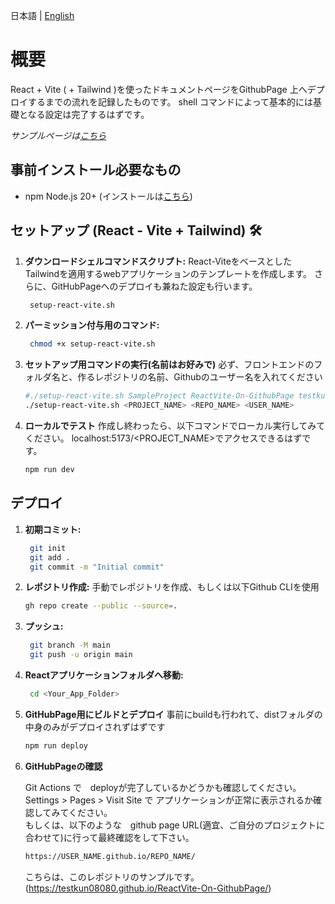 日本語 | [English](README_EN.md)

# 概要
React + Vite ( + Tailwind )を使ったドキュメントページをGithubPage 上へデプロイするまでの流れを記録したものです。
shell コマンドによって基本的には基礎となる設定は完了するはずです。

*サンプルページは[こちら](https://testkun08080.github.io/ReactVite-On-GithubPage/)*

## 事前インストール必要なもの
- npm Node.js 20+ (インストールは[こちら](https://nodejs.org/en/download/))



## セットアップ (React - Vite + Tailwind) 🛠️

1. **ダウンロードシェルコマンドスクリプト:** 
  React-ViteをベースとしたTailwindを適用するwebアプリケーションのテンプレートを作成します。
  さらに、GitHubPageへのデプロイも兼ねた設定も行います。
   ```bash
    setup-react-vite.sh
   ```
1. **パーミッション付与用のコマンド:** 
   ```bash
    chmod +x setup-react-vite.sh
   ```
2. **セットアップ用コマンドの実行(名前はお好みで)**
    必ず、フロントエンドのフォルダ名と、作るレポジトリの名前、Githubのユーザー名を入れてください
    ```bash
   #./setup-react-vite.sh SampleProject ReactVite-On-GithubPage testkun08080
    ./setup-react-vite.sh <PROJECT_NAME> <REPO_NAME> <USER_NAME>
   ```
3. **ローカルでテスト**
    作成し終わったら、以下コマンドでローカル実行してみてください。
    localhost:5173/<PROJECT_NAME>でアクセスできるはずです。
    ```bash
    npm run dev
   ```

## デプロイ
1. **初期コミット:** 
   ```bash
    git init
    git add .
    git commit -m "Initial commit"
2. **レポジトリ作成:** 
   手動でレポジトリを作成、もしくは以下Github CLIを使用
   ```bash
   gh repo create --public --source=.
   ```
3. **プッシュ:** 
   ```bash
    git branch -M main 
    git push -u origin main
   ```
4. **Reactアプリケーションフォルダへ移動:** 
   ```bash
    cd <Your_App_Folder>
   ```
5. **GitHubPage用にビルドとデプロイ**
    事前にbuildも行われて、distフォルダの中身のみがデプロイされずはずです
    ```bash
    npm run deploy
   ```
6. **GitHubPageの確認**
   
    Git Actions で　deployが完了しているかどうかも確認してください。<br>
   Settings > Pages > Visit Site で アプリケーションが正常に表示されるか確認してみてください。<br>
   もしくは、以下のような　github page URL(適宜、ご自分のプロジェクトに合わせて)に行って最終確認をして下さい。

    ```bash
    https://USER_NAME.github.io/REPO_NAME/
   ```
   
   こちらは、このレポジトリのサンプルです。
   (https://testkun08080.github.io/ReactVite-On-GithubPage/)
